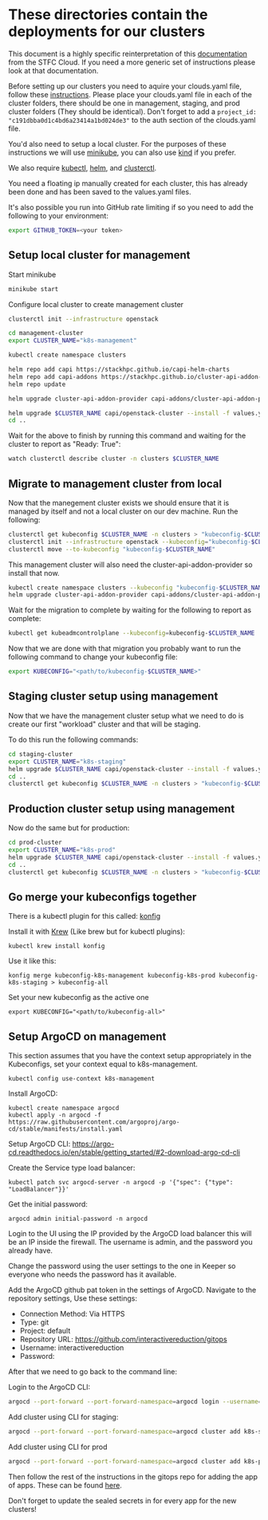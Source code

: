 # These directories contain the deployments for our clusters

This document is a highly specific reinterpretation of this [documentation](https://stfc-cloud-docs.readthedocs.io/en/latest/Kubernetes/CapiSetup.html) from the STFC Cloud. If you need a more generic set of instructions please look at that documentation.

Before setting up our clusters you need to aquire your clouds.yaml file, follow these [instructions](https://stfc-cloud-docs.readthedocs.io/en/latest/Keystone/ApplicationCredentials.html#create-credential-from-the-web-interface). Please place your clouds.yaml file in each of the cluster folders, there should be one in management, staging, and prod cluster folders (They should be identical). Don't forget to add a `project_id: "c191dbba0d1c4bd6a23414a1bd024de3"` to the auth section of the clouds.yaml file.

You'd also need to setup a local cluster. For the purposes of these instructions we will use [minikube](https://minikube.sigs.k8s.io/docs/), you can also use [kind](https://kind.sigs.k8s.io/) if you prefer.

We also require [kubectl](https://kubernetes.io/docs/tasks/tools/#kubectl), [helm](https://helm.sh/docs/intro/install/), and [clusterctl](https://cluster-api.sigs.k8s.io/user/quick-start.html#install-clusterctl).

You need a floating ip manually created for each cluster, this has already been done and has been saved to the values.yaml files.

It's also possible you run into GitHub rate limiting if so you need to add the following to your environment:

```bash
export GITHUB_TOKEN=<your token>
```

## Setup local cluster for management

Start minikube

```bash
minikube start
```

Configure local cluster to create management cluster

```bash
clusterctl init --infrastructure openstack

cd management-cluster
export CLUSTER_NAME="k8s-management"

kubectl create namespace clusters

helm repo add capi https://stackhpc.github.io/capi-helm-charts
helm repo add capi-addons https://stackhpc.github.io/cluster-api-addon-provider
helm repo update

helm upgrade cluster-api-addon-provider capi-addons/cluster-api-addon-provider --install --version ">=0.1.0-dev.0.main.0,<0.1.0-dev.0.main.9999999999" --wait -n clusters

helm upgrade $CLUSTER_NAME capi/openstack-cluster --install -f values.yaml -f clouds.yaml -f user-values.yaml -f flavors.yaml -n clusters
cd ..
```

Wait for the above to finish by running this command and waiting for the cluster to report as "Ready: True":

```bash
watch clusterctl describe cluster -n clusters $CLUSTER_NAME
```

## Migrate to management cluster from local

Now that the manegement cluster exists we should ensure that it is managed by itself and not a local cluster on our dev machine. Run the following:

```bash
clusterctl get kubeconfig $CLUSTER_NAME -n clusters > "kubeconfig-$CLUSTER_NAME"
clusterctl init --infrastructure openstack --kubeconfig="kubeconfig-$CLUSTER_NAME"
clusterctl move --to-kubeconfig "kubeconfig-$CLUSTER_NAME"
```

This management cluster will also need the cluster-api-addon-provider so install that now.

```bash
kubectl create namespace clusters --kubeconfig "kubeconfig-$CLUSTER_NAME"
helm upgrade cluster-api-addon-provider capi-addons/cluster-api-addon-provider --install --version ">=0.1.0-dev.0.main.0,<0.1.0-dev.0.main.9999999999" --wait -n clusters --kubeconfig "kubeconfig-$CLUSTER_NAME"
```

Wait for the migration to complete by waiting for the following to report as complete:

```bash
kubectl get kubeadmcontrolplane --kubeconfig=kubeconfig-$CLUSTER_NAME
```

Now that we are done with that migration you probably want to run the following command to change your kubeconfig file:

```bash
export KUBECONFIG="<path/to/kubeconfig-$CLUSTER_NAME>"
```

## Staging cluster setup using management

Now that we have the management cluster setup what we need to do is create our first "workload" cluster and that will be staging.

To do this run the following commands:
```bash
cd staging-cluster
export CLUSTER_NAME="k8s-staging"
helm upgrade $CLUSTER_NAME capi/openstack-cluster --install -f values.yaml -f clouds.yaml -f user-values.yaml -f flavors.yaml -n clusters --wait
cd ..
clusterctl get kubeconfig $CLUSTER_NAME -n clusters > "kubeconfig-$CLUSTER_NAME"
```

## Production cluster setup using management

Now do the same but for production:
```bash
cd prod-cluster
export CLUSTER_NAME="k8s-prod"
helm upgrade $CLUSTER_NAME capi/openstack-cluster --install -f values.yaml -f clouds.yaml -f user-values.yaml -f flavors.yaml -n clusters --wait
cd ..
clusterctl get kubeconfig $CLUSTER_NAME -n clusters > "kubeconfig-$CLUSTER_NAME"
```

## Go merge your kubeconfigs together

There is a kubectl plugin for this called: [konfig](https://github.com/corneliusweig/konfig)

Install it with [Krew](https://krew.sigs.k8s.io/) (Like brew but for kubectl plugins):

```shell
kubectl krew install konfig
```

Use it like this:
```shell
konfig merge kubeconfig-k8s-management kubeconfig-k8s-prod kubeconfig-k8s-staging > kubeconfig-all 
```

Set your new kubeconfig as the active one
```shell
export KUBECONFIG="<path/to/kubeconfig-all>"
```

## Setup ArgoCD on management

This section assumes that you have the context setup appropriately in the Kubeconfigs, set your context equal to k8s-management.

```shell
kubectl config use-context k8s-management
```

Install ArgoCD:
```shell
kubectl create namespace argocd
kubectl apply -n argocd -f https://raw.githubusercontent.com/argoproj/argo-cd/stable/manifests/install.yaml
```

Setup ArgoCD CLI: https://argo-cd.readthedocs.io/en/stable/getting_started/#2-download-argo-cd-cli

Create the Service type load balancer:
```shell
kubectl patch svc argocd-server -n argocd -p '{"spec": {"type": "LoadBalancer"}}'
```

Get the initial password:
```shell
argocd admin initial-password -n argocd
```

Login to the UI using the IP provided by the ArgoCD load balancer this will be an IP inside the firewall. The username is admin, and the password you already have.

Change the password using the user settings to the one in Keeper so everyone who needs the password has it available.

Add the ArgoCD github pat token in the settings of ArgoCD. Navigate to the repository settings, Use these settings:
- Connection Method: Via HTTPS
- Type: git
- Project: default
- Repository URL: https://github.com/interactivereduction/gitops
- Username: interactivereduction
- Password: <GIT TOKEN>

After that we need to go back to the command line:

Login to the ArgoCD CLI:

```bash
argocd --port-forward --port-forward-namespace=argocd login --username=admin --password="ARGOCD_ADMIN_PASSWORD"
```

Add cluster using CLI for staging:

```bash
argocd --port-forward --port-forward-namespace=argocd cluster add k8s-staging-admin@k8s-staging --yes
```

Add cluster using CLI for prod

```bash
argocd --port-forward --port-forward-namespace=argocd cluster add k8s-prod-admin@k8s-prod --yes
```

Then follow the rest of the instructions in the gitops repo for adding the app of apps. These can be found [here](https://github.com/interactivereduction/gitops/blob/main/README.md#how-to-deploy-the-app-of-apps).

Don't forget to update the sealed secrets in for every app for the new clusters! 